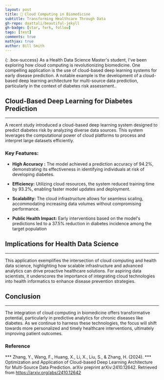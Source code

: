 ```yaml
---
layout: post
title: 🧠 Cloud Computing in Biomedicine 
subtitle: Transforming Healthcare Through Data
gh-repo: daattali/beautiful-jekyll
gh-badge: [star, fork, follow]
tags: [test]
comments: true
mathjax: true
author: Bill Smith
---
```


{: .box-success}
As a Health Data Science Master's student, I've been exploring how cloud computing is revolutionizing biomedicine. One compelling application is the use of cloud-based deep learning systems for early disease prediction. A notable example is the development of a cloud-based deep learning architecture for multi-source data prediction, particularly in the context of diabetes risk assessment..

## Cloud-Based Deep Learning for Diabetes Prediction

---

A recent study introduced a cloud-based deep learning system designed to predict diabetes risk by analyzing diverse data sources. This system leverages the computational power of cloud platforms to process and interpret large datasets efficiently.

### Key Features:

- **High Accuracy :** The model achieved a prediction accuracy of 94.2%, demonstrating its effectiveness in identifying individuals at risk of developing diabetes.

- **Efficiency:** Utilizing cloud resources, the system reduced training time by 93.2%, enabling faster model updates and deployment.

- **Scalability:** The cloud infrastructure allows for seamless scaling, accommodating increasing data volumes without compromising performance.

- **Public Health Impact:** Early interventions based on the model's predictions led to a 37.5% reduction in diabetes incidence among the target population

## Implications for Health Data Science
---
This application exemplifies the intersection of cloud computing and health data science, highlighting how scalable infrastructure and advanced analytics can drive proactive healthcare solutions. For aspiring data scientists, it underscores the importance of integrating cloud technologies into health informatics to enhance disease prevention strategies.


## Conclusion
---

The integration of cloud computing in biomedicine offers transformative potential, particularly in predictive analytics for chronic diseases like diabetes. As we continue to harness these technologies, the focus will shift towards more personalized and timely healthcare interventions, ultimately improving patient outcomes.

### Reference
*** Zhang, Y., Wang, F., Huang, X., Li, X., Liu, S., & Zhang, H. (2024). *** Optimization and Application of Cloud-based Deep Learning Architecture for Multi-Source Data Prediction. arXiv preprint arXiv:2410.12642. Retrieved from https://arxiv.org/abs/2410.12642


